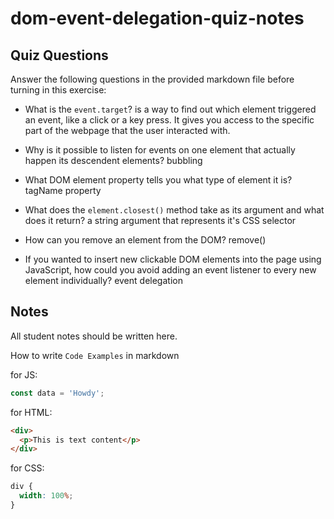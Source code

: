 # dom-event-delegation-quiz-notes

## Quiz Questions

Answer the following questions in the provided markdown file before turning in this exercise:

- What is the `event.target`?
  is a way to find out which element triggered an event, like a click or a key press. It gives you access to the specific part of the webpage that the user interacted with.

- Why is it possible to listen for events on one element that actually happen its descendent elements?
  bubbling

- What DOM element property tells you what type of element it is?
  tagName property

- What does the `element.closest()` method take as its argument and what does it return?
  a string argument that represents it's CSS selector

- How can you remove an element from the DOM?
  remove()

- If you wanted to insert new clickable DOM elements into the page using JavaScript, how could you avoid adding an event listener to every new element individually?
  event delegation

## Notes

All student notes should be written here.

How to write `Code Examples` in markdown

for JS:

```javascript
const data = 'Howdy';
```

for HTML:

```html
<div>
  <p>This is text content</p>
</div>
```

for CSS:

```css
div {
  width: 100%;
}
```
